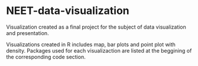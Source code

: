 # NEET-data-visualization
Visualization created as a final project for the subject of data visualization and presentation.

Visualizations created in R includes map, bar plots and point plot with density. 
Packages used for each visualizaction are listed at the beggining of the corresponding code section.
